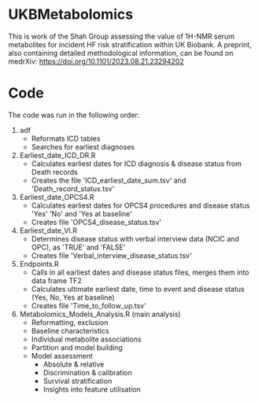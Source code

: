 # UKBMetabolomics
This is work of the Shah Group assessing the value of 1H-NMR serum metabolites for incident HF risk stratification within UK Biobank. A preprint, also containing detailed methodological information, can be found on medrXiv: https://doi.org/10.1101/2023.08.21.23294202

# Code
The code was run in the following order:
1. adf
   - Reformats ICD tables
   - Searches for earliest diagnoses
2. Earliest_date_ICD_DR.R
   - Calculates earliest dates for ICD diagnosis & disease status from Death records
   - Creates the file 'ICD_earliest_date_sum.tsv' and 'Death_record_status.tsv'
3. Earliest_date_OPCS4.R
   - Calculates earliest dates for OPCS4 procedures and disease status 'Yes' 'No' and 'Yes at baseline'
   - Creates file 'OPCS4_disease_status.tsv'
4. Earliest_date_VI.R
   - Determines disease status with verbal interview data (NCIC and OPC), as 'TRUE' and 'FALSE'
   - Creates file 'Verbal_interview_disease_status.tsv'
5. Endpoints.R
   - Calls in all earliest dates and disease status files, merges them into data frame TF2
   - Calculates ultimate earliest date, time to event and disease status (Yes, No, Yes at baseline)
   - Creates file 'Time_to_follow_up.tsv'
6. Metabolomics_Models_Analysis.R (main analysis)
   - Reformatting, exclusion
   - Baseline characteristics
   - Individual metabolite associations
   - Partition and model building
   - Model assessment
        - Absolute & relative
        - Discrimination & calibration
        - Survival stratification
        - Insights into feature utilisation
